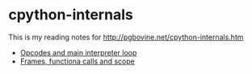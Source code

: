 # cpython-internals
This is my reading notes for http://pgbovine.net/cpython-internals.htm

* [Opcodes and main interpreter loop](opcodes-and-main-interpreter-loop.md)
* [Frames, functiona calls and scope](frames-function-calls-and-scope.md)
